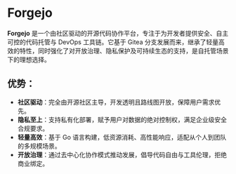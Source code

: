 # Forgejo

**Forgejo** 是一个由社区驱动的开源代码协作平台，专注于为开发者提供安全、自主可控的代码托管与 DevOps 工具链。它基于 Gitea 分支发展而来，继承了轻量高效的特性，同时强化了对开放治理、隐私保护及可持续生态的支持，是自托管场景下的理想选择。  

## 优势：  

- **社区驱动**：完全由开源社区主导，开发透明且路线图开放，保障用户需求优先。  
- **隐私至上**：支持私有化部署，赋予用户对数据的绝对控制权，满足企业级安全合规要求。
- **轻量高效**：基于 Go 语言构建，低资源消耗、高性能响应，适配从个人到团队的多规模场景。  
- **开放治理**：通过去中心化协作模式推动发展，倡导代码自由与工具伦理，拒绝商业绑定。  
